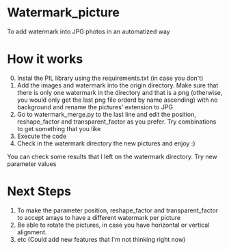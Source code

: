 # Watermark_picture
To add watermark into JPG photos in an automatized way
# How it works
0. Instal the PIL library using the requirements.txt (in case you don't)
1. Add the images and watermark into the origin directory. Make sure that there is only one watermark in the directory and that is a png (otherwise, you would only get the last png file orderd by name ascending) with no background and rename the pictures' extension to JPG
2. Go to watermark_merge.py to the last line and edit the position, reshape_factor and transparent_factor as you prefer. Try combinations to get something that you like
3. Execute the code
4. Check in the watermark directory the new pictures and enjoy :)

You can check some results that I left on the watermark directory. Try new parameter values

# Next Steps
1. To make the parameter position, reshape_factor and transparent_factor to accept arrays to have a different watermark per picture
2. Be able to rotate the pictures, in case you have horizontal or vertical alignment.
3. etc (Could add new features that I'm not thinking right now)
